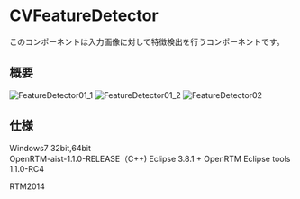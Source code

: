 CVFeatureDetector
=================
このコンポーネントは入力画像に対して特徴検出を行うコンポーネントです。

概要
--------
![FeatureDetector01_1](http://www.sic.shibaura-it.ac.jp/~ma13055/FeatureDetector01_1)
![FeatureDetector01_2](http://www.sic.shibaura-it.ac.jp/~ma13055/FeatureDetector01_2)
![FeatureDetector02](http://www.sic.shibaura-it.ac.jp/~ma13055/FeatureDetector02)

仕様
--------
Windows7 32bit,64bit  
OpenRTM-aist-1.1.0-RELEASE（C++)
Eclipse 3.8.1 + OpenRTM Eclipse tools 1.1.0-RC4


RTM2014
